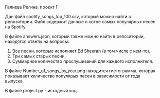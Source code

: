 Галиева Регина, проект 1

Дан файл spotify_songs_top_100.csv, который можно найти в репозитории. Файл содержит данные о сотне самых популярных песен на Spotify.

В файле answers.json, который также можно найти в репозитории, находятся ответы на вопросы:
1. Все песни, которые исполняет Ed Sheeran (в том числе с кем-то),
2. Три самых старых песни,
3. Суммарное количество прослушиваний для каждого исполнителя.

В файле Number_of_songs_by_year.png находится гистограмма, которая показывает количество популярых песен в зависимости от года выпуска.

В файле project.py - исходный код.
